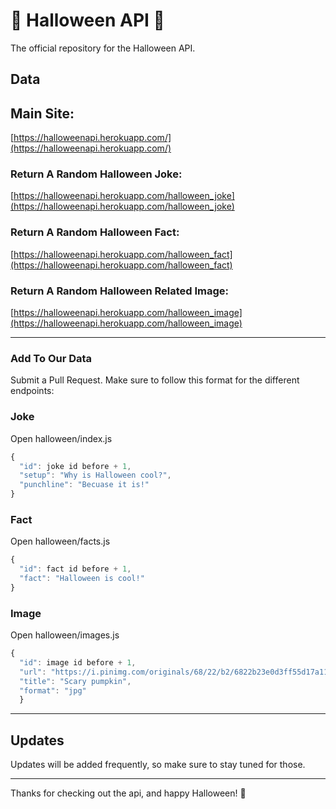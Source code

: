 # 🎃 Halloween API 🎃

The official repository for the Halloween API.

## Data

## Main Site:
[https://halloweenapi.herokuapp.com/](https://halloweenapi.herokuapp.com/)

### Return A Random Halloween Joke:
[https://halloweenapi.herokuapp.com/halloween_joke](https://halloweenapi.herokuapp.com/halloween_joke)


### Return A Random Halloween Fact:
[https://halloweenapi.herokuapp.com/halloween_fact](https://halloweenapi.herokuapp.com/halloween_fact)


### Return A Random Halloween Related Image:

[https://halloweenapi.herokuapp.com/halloween_image](https://halloweenapi.herokuapp.com/halloween_image)

***


### Add To Our Data

Submit a Pull Request. Make sure to follow this format for the different endpoints:

### Joke

Open halloween/index.js

```javascript
{
  "id": joke id before + 1,
  "setup": "Why is Halloween cool?",
  "punchline": "Becuase it is!"
}
```

### Fact

Open halloween/facts.js

```javascript
{
  "id": fact id before + 1,
  "fact": "Halloween is cool!"
}
```

### Image

Open halloween/images.js
```javascript
{
  "id": image id before + 1,
  "url": "https://i.pinimg.com/originals/68/22/b2/6822b23e0d3ff55d17a11fef0381a42c.jpg",
  "title": "Scary pumpkin",
  "format": "jpg"
  }
```

***

## Updates

Updates will be added frequently, so make sure to stay tuned for those.

***

Thanks for checking out the api, and happy Halloween! 🎃
